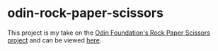 # odin-rock-paper-scissors

This project is my take on the [Odin Foundation's Rock Paper Scissors project](https://www.theodinproject.com/lessons/foundations-rock-paper-scissors) and can be viewed [here](https://cteski.github.io/odin-rock-paper-scissors/).